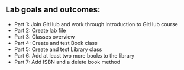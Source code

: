 ## Lab goals and outcomes:

- Part 1: Join GitHub and work through Introduction to GitHub course
- Part 2: Create lab file
- Part 3: Classes overview
- Part 4: Create and test Book class
- Part 5: Create and test Library class
- Part 6: Add at least two more books to the library
- Part 7: Add ISBN and a delete book method
